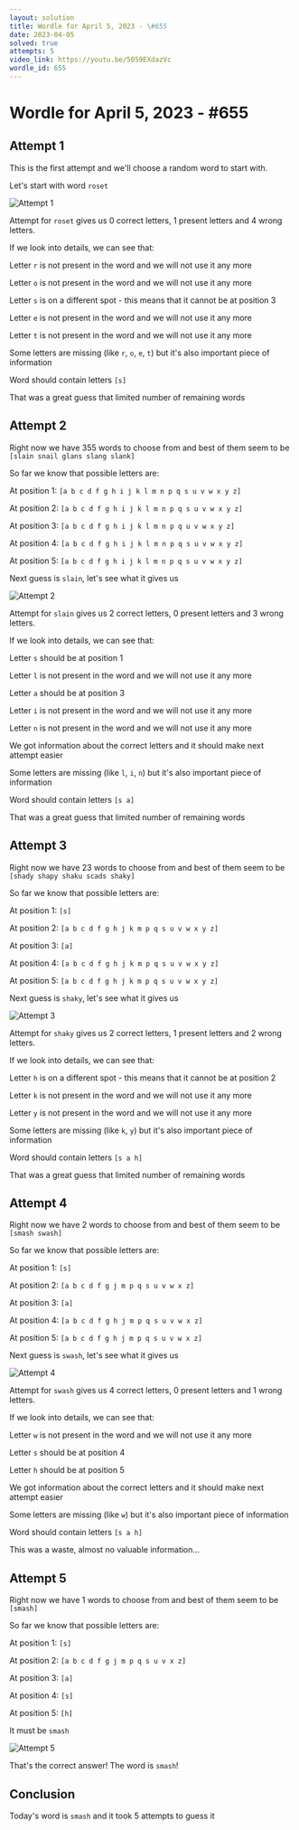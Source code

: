 ```yaml
---
layout: solution
title: Wordle for April 5, 2023 - \#655
date: 2023-04-05
solved: true
attempts: 5
video_link: https://youtu.be/5059EXdazVc
wordle_id: 655
---
```


# Wordle for April 5, 2023 - \#655

## Attempt 1

This is the first attempt and we'll choose a random word to start with.

Let's start with word `roset`

![Attempt 1](2023-04-05/attempt-1.png)

Attempt for `roset` gives us 0 correct letters, 1 present letters and 4 wrong letters.

If we look into details, we can see that:

Letter `r` is not present in the word and we will not use it any more

Letter `o` is not present in the word and we will not use it any more

Letter `s` is on a different spot - this means that it cannot be at position 3

Letter `e` is not present in the word and we will not use it any more

Letter `t` is not present in the word and we will not use it any more

Some letters are missing (like `r`, `o`, `e`, `t`) but it's also important piece of information

Word should contain letters `[s]`

That was a great guess that limited number of remaining words



## Attempt 2

Right now we have 355 words to choose from and best of them seem to be `[slain snail glans slang slank]`

So far we know that possible letters are:

At position 1: `[a b c d f g h i j k l m n p q s u v w x y z]`

At position 2: `[a b c d f g h i j k l m n p q s u v w x y z]`

At position 3: `[a b c d f g h i j k l m n p q u v w x y z]`

At position 4: `[a b c d f g h i j k l m n p q s u v w x y z]`

At position 5: `[a b c d f g h i j k l m n p q s u v w x y z]`

Next guess is `slain`, let's see what it gives us

![Attempt 2](2023-04-05/attempt-2.png)

Attempt for `slain` gives us 2 correct letters, 0 present letters and 3 wrong letters.

If we look into details, we can see that:

Letter `s` should be at position 1

Letter `l` is not present in the word and we will not use it any more

Letter `a` should be at position 3

Letter `i` is not present in the word and we will not use it any more

Letter `n` is not present in the word and we will not use it any more

We got information about the correct letters and it should make next attempt easier

Some letters are missing (like `l`, `i`, `n`) but it's also important piece of information

Word should contain letters `[s a]`

That was a great guess that limited number of remaining words



## Attempt 3

Right now we have 23 words to choose from and best of them seem to be `[shady shapy shaku scads shaky]`

So far we know that possible letters are:

At position 1: `[s]`

At position 2: `[a b c d f g h j k m p q s u v w x y z]`

At position 3: `[a]`

At position 4: `[a b c d f g h j k m p q s u v w x y z]`

At position 5: `[a b c d f g h j k m p q s u v w x y z]`

Next guess is `shaky`, let's see what it gives us

![Attempt 3](2023-04-05/attempt-3.png)

Attempt for `shaky` gives us 2 correct letters, 1 present letters and 2 wrong letters.

If we look into details, we can see that:

Letter `h` is on a different spot - this means that it cannot be at position 2

Letter `k` is not present in the word and we will not use it any more

Letter `y` is not present in the word and we will not use it any more

Some letters are missing (like `k`, `y`) but it's also important piece of information

Word should contain letters `[s a h]`

That was a great guess that limited number of remaining words



## Attempt 4

Right now we have 2 words to choose from and best of them seem to be `[smash swash]`

So far we know that possible letters are:

At position 1: `[s]`

At position 2: `[a b c d f g j m p q s u v w x z]`

At position 3: `[a]`

At position 4: `[a b c d f g h j m p q s u v w x z]`

At position 5: `[a b c d f g h j m p q s u v w x z]`

Next guess is `swash`, let's see what it gives us

![Attempt 4](2023-04-05/attempt-4.png)

Attempt for `swash` gives us 4 correct letters, 0 present letters and 1 wrong letters.

If we look into details, we can see that:

Letter `w` is not present in the word and we will not use it any more

Letter `s` should be at position 4

Letter `h` should be at position 5

We got information about the correct letters and it should make next attempt easier

Some letters are missing (like `w`) but it's also important piece of information

Word should contain letters `[s a h]`

This was a waste, almost no valuable information...



## Attempt 5

Right now we have 1 words to choose from and best of them seem to be `[smash]`

So far we know that possible letters are:

At position 1: `[s]`

At position 2: `[a b c d f g j m p q s u v x z]`

At position 3: `[a]`

At position 4: `[s]`

At position 5: `[h]`

It must be `smash`

![Attempt 5](2023-04-05/attempt-5.png)

That's the correct answer! The word is `smash`!

## Conclusion

Today's word is `smash` and it took 5 attempts to guess it

